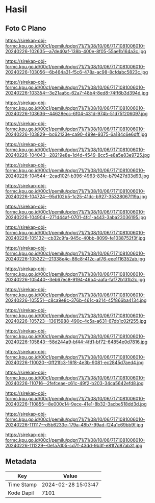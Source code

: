 # Hasil

## Foto C Plano

https://sirekap-obj-formc.kpu.go.id/00c1/pemilu/pdpr/71/71/08/10/06/7171081006010-20240226-102635--a7de40af-138b-400e-8f05-55ae1b164a3c.jpg

https://sirekap-obj-formc.kpu.go.id/00c1/pemilu/pdpr/71/71/08/10/06/7171081006010-20240226-103056--6b464a31-f5c6-478a-ac98-8cfdabc5823c.jpg

https://sirekap-obj-formc.kpu.go.id/00c1/pemilu/pdpr/71/71/08/10/06/7171081006010-20240226-103354--3e21aa5c-62a7-48b4-8ed8-74ff6b3d394d.jpg

https://sirekap-obj-formc.kpu.go.id/00c1/pemilu/pdpr/71/71/08/10/06/7171081006010-20240226-103636--44628ecc-6f04-431d-974b-51d75f206097.jpg

https://sirekap-obj-formc.kpu.go.id/00c1/pemilu/pdpr/71/71/08/10/06/7171081006010-20240226-103829--bc62123e-ca90-499e-9375-6a184c6e6dff.jpg

https://sirekap-obj-formc.kpu.go.id/00c1/pemilu/pdpr/71/71/08/10/06/7171081006010-20240226-104043--28219e8e-1d4d-4549-8cc5-e8a5e83e9725.jpg

https://sirekap-obj-formc.kpu.go.id/00c1/pemilu/pdpr/71/71/08/10/06/7171081006010-20240226-104544--2cad102f-b396-4963-83fe-b79427d33d93.jpg

https://sirekap-obj-formc.kpu.go.id/00c1/pemilu/pdpr/71/71/08/10/06/7171081006010-20240226-104724--95d102b5-1c25-41dc-b927-35328067f19a.jpg

https://sirekap-obj-formc.kpu.go.id/00c1/pemilu/pdpr/71/71/08/10/06/7171081006010-20240226-104904--271d44af-0701-4fc1-a443-3aba23036195.jpg

https://sirekap-obj-formc.kpu.go.id/00c1/pemilu/pdpr/71/71/08/10/06/7171081006010-20240226-105132--cb32c9fa-945c-40bb-8099-fe1038752f3f.jpg

https://sirekap-obj-formc.kpu.go.id/00c1/pemilu/pdpr/71/71/08/10/06/7171081006010-20240226-105322--21338e4c-86c8-412c-af76-eee1f16352ab.jpg

https://sirekap-obj-formc.kpu.go.id/00c1/pemilu/pdpr/71/71/08/10/06/7171081006010-20240226-105440--3eb67ec8-9194-46b4-aafa-faf72b131b2c.jpg

https://sirekap-obj-formc.kpu.go.id/00c1/pemilu/pdpr/71/71/08/10/06/7171081006010-20240226-105551--c8ca9e8c-376b-461c-a214-45f866ba4134.jpg

https://sirekap-obj-formc.kpu.go.id/00c1/pemilu/pdpr/71/71/08/10/06/7171081006010-20240226-105723--13615988-490c-4c5a-a631-67db1c02f255.jpg

https://sirekap-obj-formc.kpu.go.id/00c1/pemilu/pdpr/71/71/08/10/06/7171081006010-20240226-105843--58d244a9-bf44-4fd1-bf72-64854e0d7816.jpg

https://sirekap-obj-formc.kpu.go.id/00c1/pemilu/pdpr/71/71/08/10/06/7171081006010-20240226-110020--0ff21fc3-16f8-4e3b-9081-ec2845d7aed4.jpg

https://sirekap-obj-formc.kpu.go.id/00c1/pemilu/pdpr/71/71/08/10/06/7171081006010-20240226-110716--2fefceae-c61c-49f2-b203-34ca5642efd8.jpg

https://sirekap-obj-formc.kpu.go.id/00c1/pemilu/pdpr/71/71/08/10/06/7171081006010-20240226-110855--8e000c14-9ece-41e1-8b32-3acbe518dd3d.jpg

https://sirekap-obj-formc.kpu.go.id/00c1/pemilu/pdpr/71/71/08/10/06/7171081006010-20240226-111117--d5b6233e-179a-48b7-99ad-f24a1c69bb9f.jpg

https://sirekap-obj-formc.kpu.go.id/00c1/pemilu/pdpr/71/71/08/10/06/7171081006010-20240226-111229--0e1a7d05-cd7f-43dd-9b3f-e81f7d87ab31.jpg


## Metadata

| Key        | Value               |
| ---------- | ------------------- |
| Time Stamp | 2024-02-28 15:03:47 |
| Kode Dapil | 7101                |



